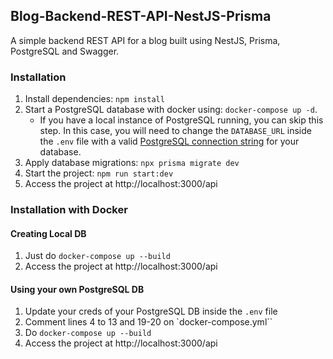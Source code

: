 ## Blog-Backend-REST-API-NestJS-Prisma 

A simple backend REST API for a blog built using NestJS, Prisma, PostgreSQL and Swagger. 

### Installation

1. Install dependencies: `npm install`
2. Start a PostgreSQL database with docker using: `docker-compose up -d`. 
    - If you have a local instance of PostgreSQL running, you can skip this step. In this case, you will need to change the `DATABASE_URL` inside the `.env` file with a valid [PostgreSQL connection string](https://www.prisma.io/docs/concepts/database-connectors/postgresql#connection-details) for your database. 
3. Apply database migrations: `npx prisma migrate dev` 
4. Start the project:  `npm run start:dev`
5. Access the project at http://localhost:3000/api

### Installation with Docker 
#### Creating Local DB
1. Just do `docker-compose up --build`
2. Access the project at http://localhost:3000/api


#### Using your own PostgreSQL DB

1. Update your creds of your PostgreSQL DB inside the `.env` file
2. Comment lines 4 to 13 and 19-20 on `docker-compose.yml``
3. Do `docker-compose up --build`
4. Access the project at http://localhost:3000/api

